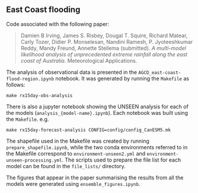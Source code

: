 ## East Coast flooding

Code associated with the following paper:

> Damien B Irving, James S. Risbey, Dougal T. Squire, Richard Matear, Carly Tozer, Didier P. Monselesan, Nandini Ramesh, P. Jyoteeshkumar Reddy, Mandy Freund, Annette Stellema (submitted).
> *A multi-model likelihood analysis of unprecedented extreme rainfall along the east coast of Australia.*
> Meteorological Applications.

The analysis of observational data is presented in the `AGCD_east-coast-flood-region.ipynb` notebook.
It was generated by running the `Makefile` as follows:
```
make rx15day-obs-analysis
```

There is also a jupyter notebook showing the UNSEEN analysis for each of the models (`analysis_{model-name}.ipynb`).
Each notebook was built using the `Makefile`. e.g.
```
make rx15day-forecast-analysis CONFIG=config/config_CanESM5.mk
```
The shapefile used in the Makefile was created by running `prepare_shapefile.ipynb`,
while the two conda environments referred to in the Makefile correspond to
`environment-unseen2.yml` and `environment-unseen-processing.yml`.
The scripts used to prepare the file list for each model can be found in the `file_lists/` directory.

The figures that appear in the paper summarising the results from all the models
were generated using `ensemble_figures.ipynb`.
